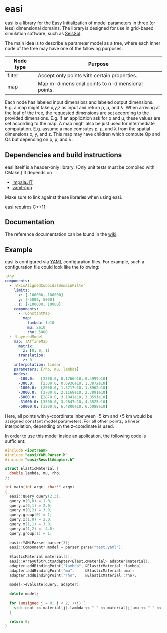 # easi

easi is a library for the Easy Initialization of model parameters in three (or less) dimensional domains.
The library is designed for use in grid-based simulation software, such as [SeisSol](https://github.com/SeisSol/SeisSol).

The main idea is to describe a parameter model as a tree, where each inner node of the tree may have one
of the following purposes:

| Node type     | Purpose |
| ------------- | ------- |
| filter        | Accept only points with certain properties. |
| map           | Map m-dimensional points to n-dimensional points. |

Each node has labeled input dimensions and labeled output dimensions. E.g. a map might take x,y,z as input and return &rho;, &mu;, and &lambda;. When arriving at the leaf of the tree, the requested dimensions are set according to the provided dimensions. E.g. if an application ask for &rho; and &mu;, these values are set according to the map.
A map might also be just used for intermediate computation. E.g. assume a map computes &rho;, &mu;, and &lambda; from the spatial dimensions x, y, and z. This map may have children which compute Qp and Qs but depending on &rho;, &mu;, and &lambda;.

## Dependencies and build instructions
easi itself is a header-only library. (Only unit tests must be compiled with CMake.) It depends on

* [ImpalaJIT](https://github.com/Manuel1605/ImpalaJIT)
* [yaml-cpp](https://github.com/jbeder/yaml-cpp)

Make sure to link against these libraries when using easi.

easi requires C++11.

## Documentation
The reference documentation can be found in the [wiki](https://github.com/SeisSol/easi/wiki).

## Example
easi is configured via [YAML](http://yaml.org) configuration files. For example, such a configuration file
could look like the following:
```YAML
!Any
components:
  - !AxisAlignedCuboidalDomainFilter
    limits:
      x: [-100000, 100000]
      y: [-5000, 5000]
      z: [-100000, 10000]
    components:
      - !ConstantMap
        map:
          lambda: 1e10
          mu: 2e10
          rho: 5000
  - !LayeredModel
    map: !AffineMap
      matrix:
        z: [0, 0, 1]
      translation:
        z: 0
    interpolation: linear
    parameters: [rho, mu, lambda]
    nodes:
      -100.0:   [2300.0, 0.1766e10, 0.4999e10]
      -300.0:   [2300.0, 0.6936e10, 1.3872e10]
      -1000.0:  [2600.0, 1.3717e10, 1.8962e10]
      -3000.0:  [2700.0, 2.1168e10, 2.7891e10]
      -6000.0:  [2870.0, 3.1041e10, 3.8591e10]
      -31000.0: [3500.0, 3.9847e10, 4.3525e10]
      -50000.0: [3200.0, 6.4800e10, 6.5088e10] 
```
Here, all points with y-coordinate inbetween -5 km and +5 km would be assigned constant model parameters.
For all other points, a linear interpolation, depending on the z-coordinate is used.

In order to use this model inside an application, the following code is sufficient:

```c++
#include <iostream>
#include "easi/YAMLParser.h"
#include "easi/ResultAdapter.h"

struct ElasticMaterial {
  double lambda, mu, rho;
};

int main(int argc, char** argv)
{
  easi::Query query(2,3);
  query.x(0,0) = 1.0;
  query.x(0,1) = 2.0;
  query.x(0,2) = 3.0;
  query.group(0) = 1;
  query.x(1,0) = 2.0;
  query.x(1,1) = 3.0;
  query.x(1,2) = -4.0;
  query.group(1) = 1;
  
  easi::YAMLParser parser(3);
  easi::Component* model = parser.parse("test.yaml");  
  
  ElasticMaterial material[2];
  easi::ArrayOfStructsAdapter<ElasticMaterial> adapter(material);
  adapter.addBindingPoint("lambda", &ElasticMaterial::lambda);
  adapter.addBindingPoint("mu",     &ElasticMaterial::mu);
  adapter.addBindingPoint("rho",    &ElasticMaterial::rho);
  
  model->evaluate(query, adapter);
  
  delete model;
  
  for (unsigned j = 0; j < 2; ++j) {
    std::cout << material[j].lambda << " " << material[j].mu << " " << material[j].rho << std::endl;
  }  

  return 0;
}

```
